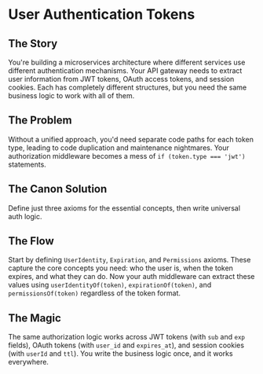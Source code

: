 # User Authentication Tokens

## The Story

You're building a microservices architecture where different services use different authentication mechanisms. Your API gateway needs to extract user information from JWT tokens, OAuth access tokens, and session cookies. Each has completely different structures, but you need the same business logic to work with all of them.

## The Problem

Without a unified approach, you'd need separate code paths for each token type, leading to code duplication and maintenance nightmares. Your authorization middleware becomes a mess of `if (token.type === 'jwt')` statements.

## The Canon Solution

Define just three axioms for the essential concepts, then write universal auth logic.

## The Flow

Start by defining `UserIdentity`, `Expiration`, and `Permissions` axioms. These capture the core concepts you need: who the user is, when the token expires, and what they can do. Now your auth middleware can extract these values using `userIdentityOf(token)`, `expirationOf(token)`, and `permissionsOf(token)` regardless of the token format.

## The Magic

The same authorization logic works across JWT tokens (with `sub` and `exp` fields), OAuth tokens (with `user_id` and `expires_at`), and session cookies (with `userId` and `ttl`). You write the business logic once, and it works everywhere.
